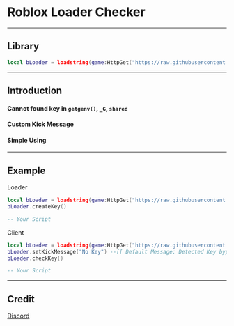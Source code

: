 # Roblox Loader Checker
---
## Library
```lua
local bLoader = loadstring(game:HttpGet("https://raw.githubusercontent.com/yellowsliper/loaderChecker/main/library.c"))()
```
---
## Introduction
#### Cannot found key in `getgenv()`, `_G`, `shared`
#### Custom Kick Message
#### Simple Using
---
## Example

Loader
```lua
local bLoader = loadstring(game:HttpGet("https://raw.githubusercontent.com/yellowsliper/loaderChecker/main/library.c"))()
bLoader.createKey()

-- Your Script
```
Client
```lua
local bLoader = loadstring(game:HttpGet("https://raw.githubusercontent.com/yellowsliper/loaderChecker/main/library.c"))()
bLoader.setKickMessage("No Key") --[[ Default Message: Detected Key bypass ]]
bLoader.checkKey()

-- Your Script
```
---
## Credit
[Discord](https://discord.com/users/756721913413369887)
